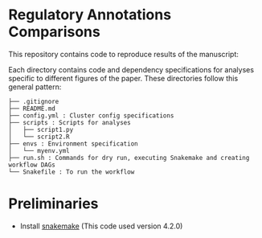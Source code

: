 # Regulatory Annotations Comparisons
This repository contains code to reproduce results of the manuscript:

Each directory contains code and dependency specifications for analyses specific to different figures of the paper. These directories follow this general pattern:
```	
├── .gitignore
├── README.md
├── config.yml : Cluster config specifications 
├── scripts : Scripts for analyses
│   ├── script1.py
│   └── script2.R
├── envs : Environment specification 
│   └── myenv.yml
├── run.sh : Commands for dry run, executing Snakemake and creating workflow DAGs
└── Snakefile : To run the workflow
```

# Preliminaries

- Install [snakemake](https://bitbucket.org/johanneskoester/snakemake) (This code used version 4.2.0)


	 
